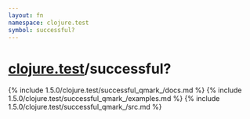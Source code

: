 ```yaml
---
layout: fn
namespace: clojure.test
symbol: successful?
---
```


# [clojure.test](../)/successful?

{% include 1.5.0/clojure.test/successful_qmark_/docs.md %}
{% include 1.5.0/clojure.test/successful_qmark_/examples.md %}
{% include 1.5.0/clojure.test/successful_qmark_/src.md %}

